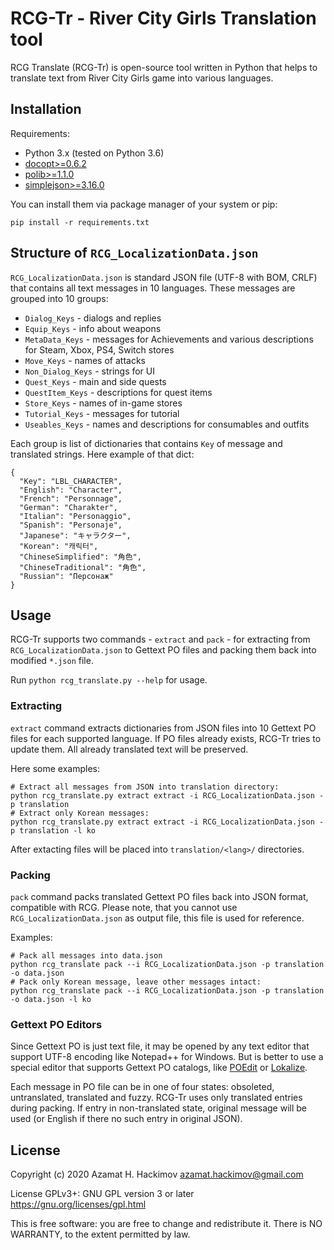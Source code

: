 # RCG-Tr - River City Girls Translation tool

RCG Translate (RCG-Tr) is open-source tool written in Python that helps
to translate text from River City Girls game into various languages.

## Installation

Requirements:

* Python 3.x (tested on Python 3.6)
* [docopt>=0.6.2](https://pypi.org/project/docopt/)
* [polib>=1.1.0](https://pypi.org/project/polib/)
* [simplejson>=3.16.0](https://pypi.org/project/simplejson/)

You can install them via package manager of your system or pip:

```
pip install -r requirements.txt
```

## Structure of `RCG_LocalizationData.json`

`RCG_LocalizationData.json` is standard JSON file (UTF-8 with BOM,
CRLF) that contains all text messages in 10 languages. These messages
are grouped into 10 groups:

* `Dialog_Keys` - dialogs and replies
* `Equip_Keys` - info about weapons
* `MetaData_Keys` - messages for Achievements and various descriptions for
Steam, Xbox, PS4, Switch stores
* `Move_Keys` - names of attacks
* `Non_Dialog_Keys` - strings for UI
* `Quest_Keys` - main and side quests
* `QuestItem_Keys` - descriptions for quest items
* `Store_Keys` - names of in-game stores
* `Tutorial_Keys` - messages for tutorial
* `Useables_Keys` - names and descriptions for consumables and outfits

Each group is list of dictionaries that contains `Key` of message and
translated strings. Here example of that dict:
```
{
  "Key": "LBL_CHARACTER",
  "English": "Character",
  "French": "Personnage",
  "German": "Charakter",
  "Italian": "Personaggio",
  "Spanish": "Personaje",
  "Japanese": "キャラクター",
  "Korean": "캐릭터",
  "ChineseSimplified": "角色",
  "ChineseTraditional": "角色",
  "Russian": "Персонаж"
}
```
## Usage

RCG-Tr supports two commands - `extract` and `pack` - for extracting
from `RCG_LocalizationData.json` to Gettext PO files and packing them
back into modified `*.json` file.

Run `python rcg_translate.py --help` for usage.

### Extracting

`extract` command extracts dictionaries from JSON files into 10 Gettext
PO files for each supported language. If PO files already exists, RCG-Tr
tries to update them. All already translated text will be preserved.

Here some examples:

```
# Extract all messages from JSON into translation directory:
python rcg_translate.py extract extract -i RCG_LocalizationData.json -p translation
# Extract only Korean messages:
python rcg_translate.py extract extract -i RCG_LocalizationData.json -p translation -l ko
```

After extacting files will be placed into `translation/<lang>/`
directories.

### Packing

`pack` command packs translated Gettext PO files back into JSON format,
compatible with RCG. Please note, that you cannot use
`RCG_LocalizationData.json` as output file, this file is used for
reference.

Examples:

```
# Pack all messages into data.json
python rcg_translate pack --i RCG_LocalizationData.json -p translation -o data.json
# Pack only Korean message, leave other messages intact:
python rcg_translate pack --i RCG_LocalizationData.json -p translation -o data.json -l ko
```

### Gettext PO Editors

Since Gettext PO is just text file, it may be opened by any text editor
that support UTF-8 encoding like Notepad++ for Windows. But is better
to use a special editor that supports Gettext PO catalogs, like
[POEdit](https://poedit.net/) or
[Lokalize](https://userbase.kde.org/Lokalize/).

Each message in PO file can be in one of four states: obsoleted,
untranslated, translated and fuzzy. RCG-Tr uses only translated entries
during packing. If entry in non-translated state, original message will
be used (or English if there no such entry in original JSON).

## License

Copyright (c) 2020 Azamat H. Hackimov <azamat.hackimov@gmail.com>

License GPLv3+: GNU GPL version 3 or later <https://gnu.org/licenses/gpl.html>

This is free software: you are free to change and redistribute it.
There is NO WARRANTY, to the extent permitted by law.

